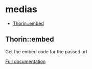 # medias

- [Thorin::embed](#Thorin_embed)
<a name="Thorin_embed"></a>
## Thorin::embed
Get the embed code for the passed url


[Full documentation](/doc/src/functions/medias/t_embed.md)
